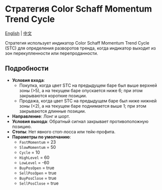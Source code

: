 # Стратегия Color Schaff Momentum Trend Cycle
[English](README.md) | [中文](README_cn.md)

Стратегия использует индикатор Color Schaff Momentum Trend Cycle (STC) для определения разворотов тренда, когда индикатор выходит из зон перекупленности или перепроданности.

## Подробности

- **Условия входа**:
  - Покупка, когда цвет STC на предыдущем баре был выше верхней зоны (>5), а на текущем баре опускается ниже 6; при этом закрываются короткие позиции.
  - Продажа, когда цвет STC на предыдущем баре был ниже нижней зоны (<2), а на текущем баре поднимается выше 1; при этом закрываются длинные позиции.
- **Направление**: Лонг и шорт.
- **Условия выхода**: Обратный сигнал закрывает противоположную позицию.
- **Стопы**: Нет явного стоп-лосса или тейк-профита.
- **Параметры по умолчанию**:
  - `FastMomentum` = 23
  - `SlowMomentum` = 50
  - `Cycle` = 10
  - `HighLevel` = 60
  - `LowLevel` = -60
  - `BuyPosOpen` = true
  - `SellPosOpen` = true
  - `BuyPosClose` = true
  - `SellPosClose` = true

